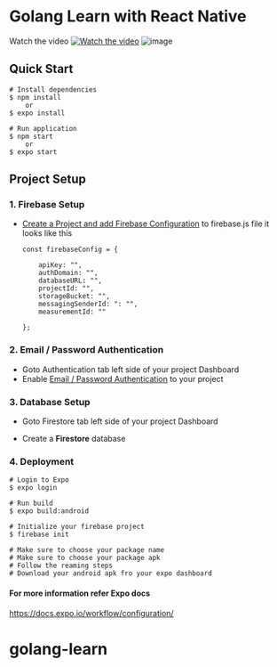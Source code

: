 # Golang Learn with React Native
Watch the video
[![Watch the video](https://i9.ytimg.com/vi/x4_dZDtGhZA/mq1.jpg?sqp=CMzTsocG&rs=AOn4CLDngWRXX-v_nceBaswyuIDYsAxi7w)](https://www.youtube.com/watch?v=x4_dZDtGhZA)
![image](https://user-images.githubusercontent.com/61113097/147371930-c9a3eef4-3c67-4326-88ea-ad539f6abbb1.png)


## Quick Start

    # Install dependencies
    $ npm install
        or
    $ expo install

    # Run application
    $ npm start
        or
    $ expo start

## Project Setup

### 1. Firebase Setup

- [ Create a Project and add Firebase Configuration](https://firebase.google.com/docs/web/setup) to
  firebase.js file it looks like this

  ```
  const firebaseConfig = {

      apiKey: "",
      authDomain: "",
      databaseURL: "",
      projectId: "",
      storageBucket: "",
      messagingSenderId: ": "",
      measurementId: ""

  };
  ```

### 2. Email / Password Authentication

- Goto Authentication tab left side of your project Dashboard
- Enable [Email / Password Authentication](https://firebase.google.com/docs/auth/web/password-auth) to your project

### 3. Database Setup

- Goto Firestore tab left side of your project Dashboard

- Create a **Firestore** database

### 4. Deployment

    # Login to Expo
    $ expo login

    # Run build
    $ expo build:android

    # Initialize your firebase project
    $ firebase init

    # Make sure to choose your package name
    # Make sure to choose your package apk
    # Follow the reaming steps
    # Download your android apk fro your expo dashboard

#### For more information refer Expo docs

https://docs.expo.io/workflow/configuration/
# golang-learn
